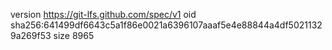 version https://git-lfs.github.com/spec/v1
oid sha256:641499df6643c5a1f86e0021a6396107aaaf5e4e88844a4df50211329a269f53
size 8965

